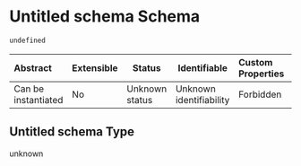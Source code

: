 # Untitled schema Schema

```txt
undefined
```




| Abstract            | Extensible | Status         | Identifiable            | Custom Properties | Additional Properties | Access Restrictions | Defined In                                                                                  |
| :------------------ | ---------- | -------------- | ----------------------- | :---------------- | --------------------- | ------------------- | ------------------------------------------------------------------------------------------- |
| Can be instantiated | No         | Unknown status | Unknown identifiability | Forbidden         | Allowed               | none                | [signal_detector.schema.json](../../out/signal_detector.schema.json "open original schema") |

## Untitled schema Type

unknown
